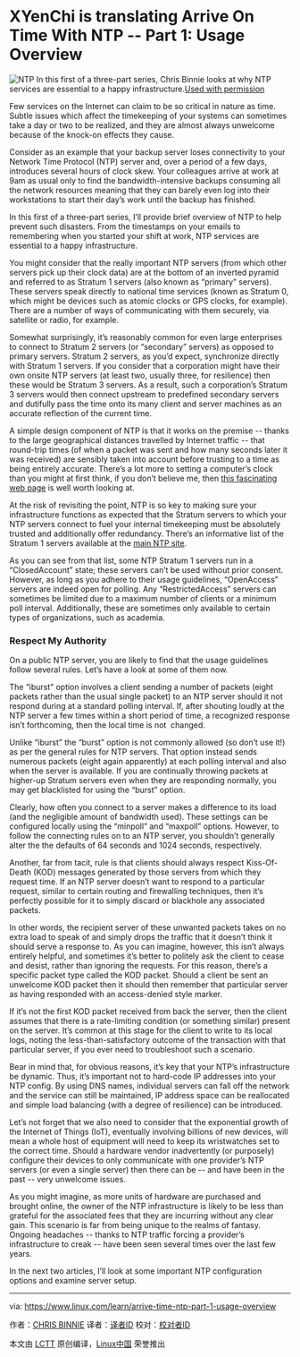 XYenChi is translating
Arrive On Time With NTP -- Part 1: Usage Overview
============================================================

 ![NTP](https://www.linux.com/sites/lcom/files/styles/rendered_file/public/ntp-time.jpg?itok=zu8dqpki "NTP") 
In this first of a three-part series, Chris Binnie looks at why NTP services are essential to a happy infrastructure.[Used with permission][1]

Few services on the Internet can claim to be so critical in nature as time. Subtle issues which affect the timekeeping of your systems can sometimes take a day or two to be realized, and they are almost always unwelcome because of the knock-on effects they cause.

Consider as an example that your backup server loses connectivity to your Network Time Protocol (NTP) server and, over a period of a few days, introduces several hours of clock skew. Your colleagues arrive at work at 9am as usual only to find the bandwidth-intensive backups consuming all the network resources meaning that they can barely even log into their workstations to start their day’s work until the backup has finished.

In this first of a three-part series, I’ll provide brief overview of NTP to help prevent such disasters. From the timestamps on your emails to remembering when you started your shift at work, NTP services are essential to a happy infrastructure.

You might consider that the really important NTP servers (from which other servers pick up their clock data) are at the bottom of an inverted pyramid and referred to as Stratum 1 servers (also known as “primary” servers). These servers speak directly to national time services (known as Stratum 0, which might be devices such as atomic clocks or GPS clocks, for example). There are a number of ways of communicating with them securely, via satellite or radio, for example.

Somewhat surprisingly, it’s reasonably common for even large enterprises to connect to Stratum 2 servers (or “secondary” servers) as opposed to primary servers. Stratum 2 servers, as you’d expect, synchronize directly with Stratum 1 servers. If you consider that a corporation might have their own onsite NTP servers (at least two, usually three, for resilience) then these would be Stratum 3 servers. As a result, such a corporation’s Stratum 3 servers would then connect upstream to predefined secondary servers and dutifully pass the time onto its many client and server machines as an accurate reflection of the current time.

A simple design component of NTP is that it works on the premise -- thanks to the large geographical distances travelled by Internet traffic -- that round-trip times (of when a packet was sent and how many seconds later it was received) are sensibly taken into account before trusting to a time as being entirely accurate. There’s a lot more to setting a computer’s clock than you might at first think, if you don’t believe me, then [this fascinating web page][3] is well worth looking at.

At the risk of revisiting the point, NTP is so key to making sure your infrastructure functions as expected that the Stratum servers to which your NTP servers connect to fuel your internal timekeeping must be absolutely trusted and additionally offer redundancy. There’s an informative list of the Stratum 1 servers available at the [main NTP site][4].

As you can see from that list, some NTP Stratum 1 servers run in a “ClosedAccount” state; these servers can’t be used without prior consent. However, as long as you adhere to their usage guidelines, “OpenAccess” servers are indeed open for polling. Any “RestrictedAccess” servers can sometimes be limited due to a maximum number of clients or a minimum poll interval. Additionally, these are sometimes only available to certain types of organizations, such as academia.

### Respect My Authority

On a public NTP server, you are likely to find that the usage guidelines follow several rules. Let’s have a look at some of them now.

The “iburst” option involves a client sending a number of packets (eight packets rather than the usual single packet) to an NTP server should it not respond during at a standard polling interval. If, after shouting loudly at the NTP server a few times within a short period of time, a recognized response isn’t forthcoming, then the local time is not  changed.

Unlike “iburst” the “burst” option is not commonly allowed (so don’t use it!) as per the general rules for NTP servers. That option instead sends numerous packets (eight again apparently) at each polling interval and also when the server is available. If you are continually throwing packets at higher-up Stratum servers even when they are responding normally, you may get blacklisted for using the “burst” option.

Clearly, how often you connect to a server makes a difference to its load (and the negligible amount of bandwidth used). These settings can be configured locally using the “minpoll” and “maxpoll” options. However, to follow the connecting rules on to an NTP server, you shouldn’t generally alter the the defaults of 64 seconds and 1024 seconds, respectively.

Another, far from tacit, rule is that clients should always respect Kiss-Of-Death (KOD) messages generated by those servers from which they request time. If an NTP server doesn’t want to respond to a particular request, similar to certain routing and firewalling techniques, then it’s perfectly possible for it to simply discard or blackhole any associated packets.

In other words, the recipient server of these unwanted packets takes on no extra load to speak of and simply drops the traffic that it doesn’t think it should serve a response to. As you can imagine, however, this isn’t always entirely helpful, and sometimes it’s better to politely ask the client to cease and desist, rather than ignoring the requests. For this reason, there’s a specific packet type called the KOD packet. Should a client be sent an unwelcome KOD packet then it should then remember that particular server as having responded with an access-denied style marker.

If it’s not the first KOD packet received from back the server, then the client assumes that there is a rate-limiting condition (or something similar) present on the server. It’s common at this stage for the client to write to its local logs, noting the less-than-satisfactory outcome of the transaction with that particular server, if you ever need to troubleshoot such a scenario.

Bear in mind that, for obvious reasons, it’s key that your NTP’s infrastructure be dynamic. Thus, it’s important not to hard-code IP addresses into your NTP config. By using DNS names, individual servers can fall off the network and the service can still be maintained, IP address space can be reallocated and simple load balancing (with a degree of resilience) can be introduced.

Let’s not forget that we also need to consider that the exponential growth of the Internet of Things (IoT), eventually involving billions of new devices, will mean a whole host of equipment will need to keep its wristwatches set to the correct time. Should a hardware vendor inadvertently (or purposely) configure their devices to only communicate with one provider’s NTP servers (or even a single server) then there can be -- and have been in the past -- very unwelcome issues.

As you might imagine, as more units of hardware are purchased and brought online, the owner of the NTP infrastructure is likely to be less than grateful for the associated fees that they are incurring without any clear gain. This scenario is far from being unique to the realms of fantasy. Ongoing headaches -- thanks to NTP traffic forcing a provider’s infrastructure to creak -- have been seen several times over the last few years.

In the next two articles, I’ll look at some important NTP configuration options and examine server setup.

--------------------------------------------------------------------------------

via: https://www.linux.com/learn/arrive-time-ntp-part-1-usage-overview

作者：[CHRIS BINNIE][a]
译者：[译者ID](https://github.com/译者ID)
校对：[校对者ID](https://github.com/校对者ID)

本文由 [LCTT](https://github.com/LCTT/TranslateProject) 原创编译，[Linux中国](https://linux.cn/) 荣誉推出

[a]:https://www.linux.com/users/chrisbinnie
[1]:https://www.linux.com/licenses/category/used-permission
[2]:https://www.linux.com/files/images/ntp-timejpg
[3]:http://www.ntp.org/ntpfaq/NTP-s-sw-clocks-quality.htm
[4]:http://support.ntp.org/bin/view/Servers/StratumOneTimeServers
